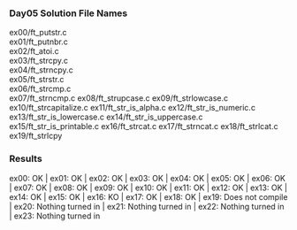 ### Day05 Solution File Names

ex00/ft_putstr.c <br>
ex01/ft_putnbr.c <br>
ex02/ft_atoi.c <br>
ex03/ft_strcpy.c <br>
ex04/ft_strncpy.c <br>
ex05/ft_strstr.c <br>
ex06/ft_strcmp.c <br>
ex07/ft_strncmp.c 
ex08/ft_strupcase.c
ex09/ft_strlowcase.c
ex10/ft_strcapitalize.c
ex11/ft_str_is_alpha.c
ex12/ft_str_is_numeric.c
ex13/ft_str_is_lowercase.c
ex14/ft_str_is_uppercase.c
ex15/ft_str_is_printable.c
ex16/ft_strcat.c
ex17/ft_strncat.c
ex18/ft_strlcat.c
ex19/ft_strlcpy

### Results 

ex00: OK | ex01: OK | ex02: OK | ex03: OK | ex04: OK | ex05: OK | ex06: OK | ex07: OK | ex08: OK | ex09: OK | ex10: OK | ex11: OK | ex12: OK | ex13: OK | ex14: OK | ex15: OK | ex16: KO | ex17: OK | ex18: OK | ex19: Does not compile | ex20: Nothing turned in | ex21: Nothing turned in | ex22: Nothing turned in | ex23: Nothing turned in
